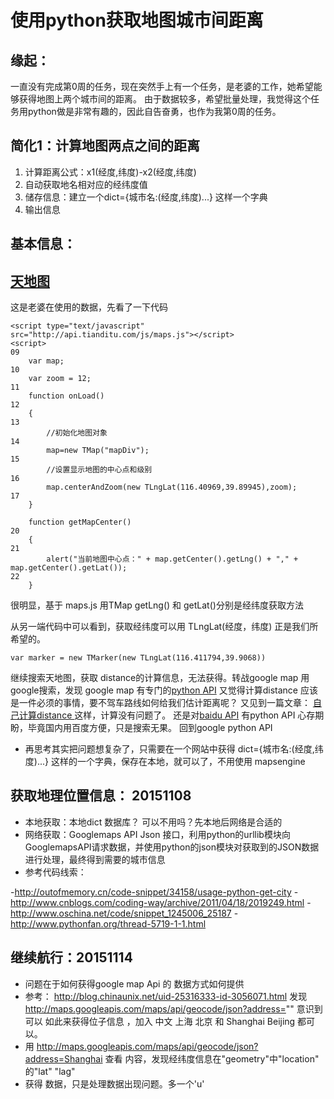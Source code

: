 # 使用python获取地图城市间距离

## 缘起：
一直没有完成第0周的任务，现在突然手上有一个任务，是老婆的工作，她希望能够获得地图上两个城市间的距离。
由于数据较多，希望批量处理，我觉得这个任务用python做是非常有趣的，因此自告奋勇，也作为我第0周的任务。

## 简化1：计算地图两点之间的距离

1. 计算距离公式：x1(经度,纬度)-x2(经度,纬度)
2. 自动获取地名相对应的经纬度值  
3. 储存信息：建立一个dict={城市名:(经度,纬度)...} 这样一个字典
4. 输出信息


## 基本信息：
## [天地图](http://www.tianditu.cn/)
这是老婆在使用的数据，先看了一下代码
```
<script type="text/javascript" src="http://api.tianditu.com/js/maps.js"></script>
<script>
09
    var map;
10
    var zoom = 12;
11
    function onLoad()
12
    {
13
        //初始化地图对象
14
        map=new TMap("mapDiv");
15
        //设置显示地图的中心点和级别
16
        map.centerAndZoom(new TLngLat(116.40969,39.89945),zoom);
17
    }

    function getMapCenter()
20
    {
21
        alert("当前地图中心点：" + map.getCenter().getLng() + "," + map.getCenter().getLat());
22
    }
```
很明显，基于 maps.js 用TMap  getLng() 和 getLat()分别是经纬度获取方法

从另一端代码中可以看到，获取经纬度可以用 TLngLat(经度，纬度) 正是我们所希望的。
```
var marker = new TMarker(new TLngLat(116.411794,39.9068))
```
继续搜索天地图，获取 distance的计算信息，无法获得。转战google map
用google搜索，发现 google map 有专门的[python API](https://developers.google.com/api-client-library/python/apis/mapsengine/v1)
又觉得计算distance 应该是一件必须的事情，要不驾车路线如何给我们估计距离呢？
又见到一篇文章：
[自己计算distance ](http://blog.csdn.net/mad1989/article/details/9933089)
这样，计算没有问题了。
还是对[baidu API](http://developer.baidu.com/map/index.php?title=webapi/guide/webservice-geocoding)
有python API 心存期盼，毕竟国内用百度方便，只是搜索无果。
回到google python API
- 再思考其实把问题想复杂了，只需要在一个网站中获得 dict={城市名:(经度,纬度)...} 这样的一个字典，保存在本地，就可以了，不用使用 mapsengine

## 获取地理位置信息： 20151108 
- 本地获取：本地dict 数据库？ 可以不用吗？先本地后网络是合适的
- 网络获取：Googlemaps API Json 接口，利用python的urllib模块向GooglemapsAPI请求数据，并使用python的json模块对获取到的JSON数据进行处理，最终得到需要的城市信息
- 参考代码线索：

-http://outofmemory.cn/code-snippet/34158/usage-python-get-city
-http://www.cnblogs.com/coding-way/archive/2011/04/18/2019249.html
-http://www.oschina.net/code/snippet_1245006_25187
-http://www.pythonfan.org/thread-5719-1-1.html

## 继续航行：20151114
- 问题在于如何获得google map Api 的 数据方式如何提供 
- 参考：
http://blog.chinaunix.net/uid-25316333-id-3056071.html
发现 http://maps.googleapis.com/maps/api/geocode/json?address=""
意识到 可以 如此来获得位子信息 ，加入 中文 上海 北京 和 Shanghai Beijing 都可以。
- 用 http://maps.googleapis.com/maps/api/geocode/json?address=Shanghai  查看 内容，发现经纬度信息在"geometry"中"location" 的"lat" "lag"
- 获得  数据，只是处理数据出现问题。多一个'u'

